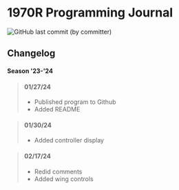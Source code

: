 # 1970R Programming Journal

![GitHub last commit (by committer)](https://img.shields.io/github/last-commit/CurlyFries1970/CurlyFries-Match)

## Changelog

#### Season '23-'24

> #### 01/27/24 
> - Published program to Github
> - Added README

> #### 01/30/24
> - Added controller display

> #### 02/17/24
> - Redid comments
> - Added wing controls
